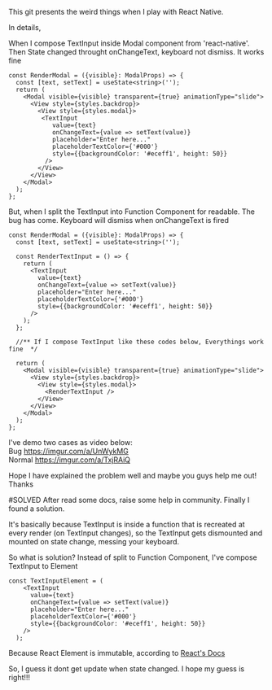 This git presents the weird things when I play with React Native.

In details,

When I compose TextInput inside Modal component from 'react-native'. Then State changed throught onChangeText, keyboard not dismiss. It works fine

```
const RenderModal = ({visible}: ModalProps) => {
  const [text, setText] = useState<string>('');
  return (
    <Modal visible={visible} transparent={true} animationType="slide">
      <View style={styles.backdrop}>
        <View style={styles.modal}>
         <TextInput
            value={text}
            onChangeText={value => setText(value)}
            placeholder="Enter here..."
            placeholderTextColor={'#000'}
            style={{backgroundColor: '#eceff1', height: 50}}
          />
        </View>
      </View>
    </Modal>
  );
};
```

But, when I split the TextInput into Function Component for readable. The bug has come. Keyboard will dismiss when onChangeText is fired
```
const RenderModal = ({visible}: ModalProps) => {
  const [text, setText] = useState<string>('');
      
  const RenderTextInput = () => {
    return (
      <TextInput
        value={text}
        onChangeText={value => setText(value)}
        placeholder="Enter here..."
        placeholderTextColor={'#000'}
        style={{backgroundColor: '#eceff1', height: 50}}
      />
    );
  };

  //** If I compose TextInput like these codes below, Everythings work fine  */

  return (
    <Modal visible={visible} transparent={true} animationType="slide">
      <View style={styles.backdrop}>
        <View style={styles.modal}>
          <RenderTextInput />
        </View>
      </View>
    </Modal>
  );
};

```
I've demo two cases as video below:<br/>
Bug https://imgur.com/a/UnWykMG<br/> 
Normal https://imgur.com/a/TxjRAiQ
        
Hope I have explained the problem well and maybe you guys help me out! Thanks

#SOLVED
After read some docs, raise some help in community. Finally I found a solution.

It's basically because TextInput is inside a function that is recreated at every render (on TextInput changes), so the TextInput gets dismounted and mounted on state change, messing your keyboard.

So what is solution?
Instead of split to Function Component, I've compose TextInput to Element

```
const TextInputElement = (
    <TextInput
      value={text}
      onChangeText={value => setText(value)}
      placeholder="Enter here..."
      placeholderTextColor={'#000'}
      style={{backgroundColor: '#eceff1', height: 50}}
    />
  );
```

Because React Element is immutable, according to [React's Docs](https://reactjs.org/docs/rendering-elements.html#updating-the-rendered-element)

So, I guess it dont get update when state changed. I hope my guess is right!!!
